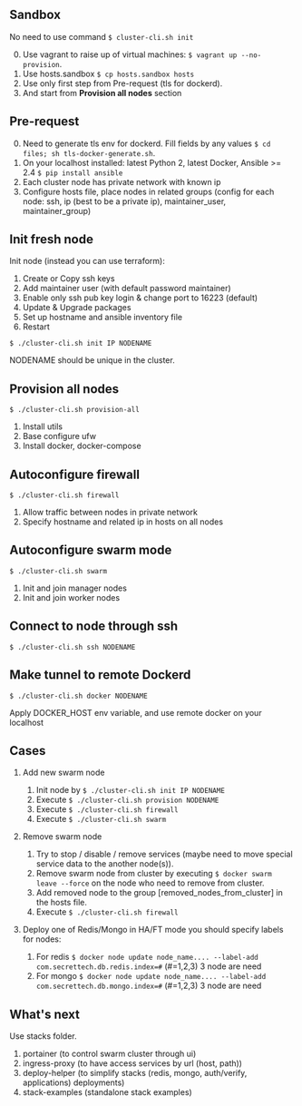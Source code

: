 Sandbox
---------

No need to use command `$ cluster-cli.sh init`

0. Use vagrant to raise up of virtual machines: `$ vagrant up --no-provision`.
1. Use hosts.sandbox `$ cp hosts.sandbox hosts`
2. Use only first step from Pre-request (tls for dockerd).
3. And start from **Provision all nodes** section



Pre-request
---------------

0. Need to generate tls env for dockerd. Fill fields by any values `$ cd files; sh tls-docker-generate.sh`.
1. On your localhost installed: latest Python 2, latest Docker, Ansible >= 2.4 `$ pip install ansible`
2. Each cluster node has private network with known ip
3. Configure hosts file, place nodes in related groups (config for each node: ssh, ip (best to be a private ip), maintainer_user, maintainer_group)



Init fresh node
-----------------

Init node (instead you can use terraform):

1. Create or Copy ssh keys
2. Add maintainer user (with default password maintainer)
3. Enable only ssh pub key login & change port to 16223 (default)
4. Update & Upgrade packages
5. Set up hostname and ansible inventory file
6. Restart

`$ ./cluster-cli.sh init IP NODENAME`

NODENAME should be unique in the cluster.



Provision all nodes
---------------------

`$ ./cluster-cli.sh provision-all`

1. Install utils
1. Base configure ufw
1. Install docker, docker-compose



Autoconfigure firewall
-------------------------

`$ ./cluster-cli.sh firewall`

1. Allow traffic between nodes in private network
1. Specify hostname and related ip in hosts on all nodes



Autoconfigure swarm mode
-------------------------

`$ ./cluster-cli.sh swarm`

1. Init and join manager nodes
1. Init and join worker nodes



Connect to node through ssh
------------------------------

`$ ./cluster-cli.sh ssh NODENAME`



Make tunnel to remote Dockerd
-------------------------------

`$ ./cluster-cli.sh docker NODENAME`

Apply DOCKER_HOST env variable, and use remote docker on your localhost



Cases
------

1. Add new swarm node
   1. Init node by `$ ./cluster-cli.sh init IP NODENAME`
   1. Execute `$ ./cluster-cli.sh provision NODENAME`
   1. Execute `$ ./cluster-cli.sh firewall`
   1. Execute `$ ./cluster-cli.sh swarm`


1. Remove swarm node
   1. Try to stop / disable / remove services (maybe need to move special service data to the another node(s)).
   1. Remove swarm node from cluster by executing `$ docker swarm leave --force` on the node who need to remove from cluster.
   1. Add removed node to the group [removed_nodes_from_cluster] in the hosts file.
   1. Execute `$ ./cluster-cli.sh firewall`

1. Deploy one of Redis/Mongo in HA/FT mode you should specify labels for nodes:
   1. For redis `$ docker node update node_name.... --label-add com.secrettech.db.redis.index=#` (#=1,2,3) 3 node are need
   1. For mongo `$ docker node update node_name.... --label-add com.secrettech.db.mongo.index=#` (#=1,2,3) 3 node are need


What's next
------------

Use stacks folder.

1. portainer (to control swarm cluster through ui)
1. ingress-proxy (to have access services by url (host, path))
1. deploy-helper (to simplify stacks (redis, mongo, auth/verify, applications) deployments)
1. stack-examples (standalone stack examples)
